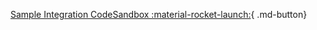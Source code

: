 [Sample Integration CodeSandbox :material-rocket-launch:]({{config.extra.arcana.auth_ca_wagmi_sdk_codesandbox_url}}){ .md-button}